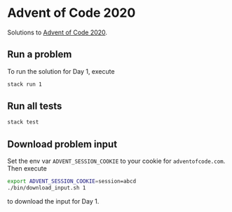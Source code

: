 # Advent of Code 2020

Solutions to [Advent of Code 2020](https://adventofcode.com/).

## Run a problem

To run the solution for Day 1, execute

```sh
stack run 1
```

## Run all tests

```sh
stack test
```

## Download problem input

Set the env var `ADVENT_SESSION_COOKIE` to your cookie for `adventofcode.com`. Then execute

```sh
export ADVENT_SESSION_COOKIE=session=abcd
./bin/download_input.sh 1
```

to download the input for Day 1.
